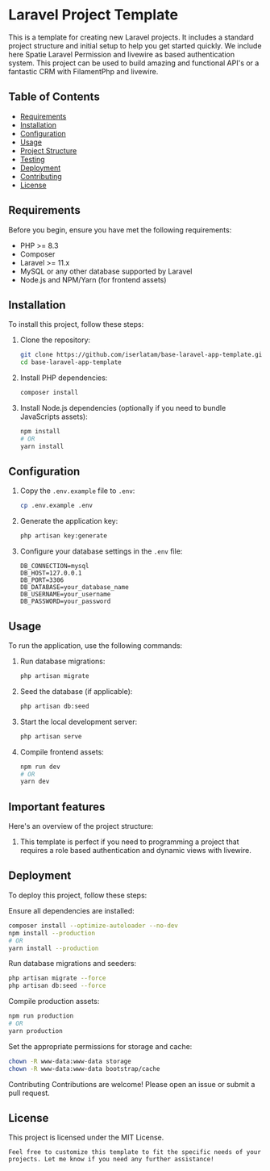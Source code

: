 # Laravel Project Template

This is a template for creating new Laravel projects. It includes a standard project structure and initial setup to help you get started quickly. We include here Spatie Laravel Permission and livewire as based authentication system. This project can be used to build amazing and functional API's or a fantastic CRM with FilamentPhp and livewire.

## Table of Contents
- [Requirements](#requirements)
- [Installation](#installation)
- [Configuration](#configuration)
- [Usage](#usage)
- [Project Structure](#project-structure)
- [Testing](#testing)
- [Deployment](#deployment)
- [Contributing](#contributing)
- [License](#license)

## Requirements

Before you begin, ensure you have met the following requirements:
- PHP >= 8.3
- Composer
- Laravel >= 11.x
- MySQL or any other database supported by Laravel
- Node.js and NPM/Yarn (for frontend assets)

## Installation

To install this project, follow these steps:

1. Clone the repository:
    ```sh
    git clone https://github.com/iserlatam/base-laravel-app-template.git
    cd base-laravel-app-template
    ```

2. Install PHP dependencies:
    ```sh
    composer install
    ```

3. Install Node.js dependencies (optionally if you need to bundle JavaScripts assets):
    ```sh
    npm install
    # OR
    yarn install
    ```

## Configuration

1. Copy the `.env.example` file to `.env`:
    ```sh
    cp .env.example .env
    ```

2. Generate the application key:
    ```sh
    php artisan key:generate
    ```

3. Configure your database settings in the `.env` file:
    ```env
    DB_CONNECTION=mysql
    DB_HOST=127.0.0.1
    DB_PORT=3306
    DB_DATABASE=your_database_name
    DB_USERNAME=your_username
    DB_PASSWORD=your_password
    ```

## Usage

To run the application, use the following commands:

1. Run database migrations:
    ```sh
    php artisan migrate
    ```

2. Seed the database (if applicable):
    ```sh
    php artisan db:seed
    ```

3. Start the local development server:
    ```sh
    php artisan serve
    ```

4. Compile frontend assets:
    ```sh
    npm run dev
    # OR
    yarn dev
    ```

## Important features

Here's an overview of the project structure:
1. This template is perfect if you need to programming a project that requires a role based authentication and
dynamic views with livewire.

## Deployment
To deploy this project, follow these steps:

Ensure all dependencies are installed:

```sh
composer install --optimize-autoloader --no-dev
npm install --production
# OR
yarn install --production
```
Run database migrations and seeders:

```sh
php artisan migrate --force
php artisan db:seed --force
```

Compile production assets:

```sh
npm run production
# OR
yarn production
```
Set the appropriate permissions for storage and cache:

```sh
chown -R www-data:www-data storage
chown -R www-data:www-data bootstrap/cache
```
Contributing
Contributions are welcome! Please open an issue or submit a pull request.

## License
This project is licensed under the MIT License.

```Code
Feel free to customize this template to fit the specific needs of your projects. Let me know if you need any further assistance!

